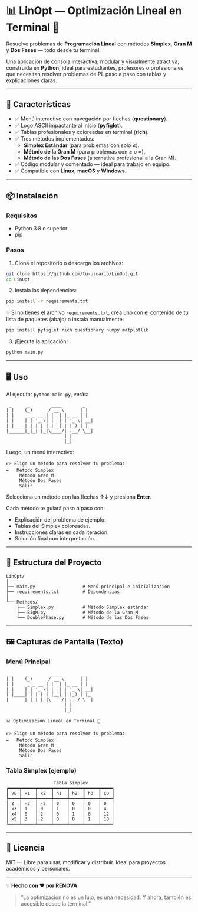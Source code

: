 # 📊 LinOpt — Optimización Lineal en Terminal 🧮

Resuelve problemas de **Programación Lineal** con métodos **Simplex**, **Gran M** y **Dos Fases** — todo desde tu terminal.  

Una aplicación de consola interactiva, modular y visualmente atractiva, construida en **Python**, ideal para estudiantes, profesores o profesionales que necesitan resolver problemas de PL paso a paso con tablas y explicaciones claras.

---

## 🚀 Características
- ✅ Menú interactivo con navegación por flechas (**questionary**).
- ✅ Logo ASCII impactante al inicio (**pyfiglet**).
- ✅ Tablas profesionales y coloreadas en terminal (**rich**).
- ✅ Tres métodos implementados:
  - **Simplex Estándar** (para problemas con solo ≤).
  - **Método de la Gran M** (para problemas con ≥ o =).
  - **Método de las Dos Fases** (alternativa profesional a la Gran M).
- ✅ Código modular y comentado — ideal para trabajo en equipo.
- ✅ Compatible con **Linux**, **macOS** y **Windows**.

---

## 📦 Instalación

### Requisitos
- Python 3.8 o superior  
- pip  

### Pasos
1. Clona el repositorio o descarga los archivos:

```bash
git clone https://github.com/tu-usuario/LinOpt.git
cd LinOpt
```

2. Instala las dependencias:

```bash
pip install -r requirements.txt
```

💡 Si no tienes el archivo `requirements.txt`, crea uno con el contenido de tu lista de paquetes (abajo) o instala manualmente:

```bash
pip install pyfiglet rich questionary numpy matplotlib
```

3. ¡Ejecuta la aplicación!

```bash
python main.py
```

---

## 🖥️ Uso

Al ejecutar `python main.py`, verás:

```
 _      _        ____        _  
| |    (_)      / __ \      | | 
| |     _ _ __ | |  | |_ __ | | 
| |    | | '_ \| |  | | '_ \| __| 
| |____| | | | | |__| | |_) | |_
|______|_|_| |_|\____/| .__/ \__|
                      | |
                      |_|
```

Luego, un menú interactivo:

```
👉 Elige un método para resolver tu problema:
➡️   Método Simplex
     Método Gran M
     Método Dos Fases
     Salir
```

Selecciona un método con las flechas ↑↓ y presiona **Enter**.

Cada método te guiará paso a paso con:
- Explicación del problema de ejemplo.
- Tablas del Simplex coloreadas.
- Instrucciones claras en cada iteración.
- Solución final con interpretación.

---

## 📁 Estructura del Proyecto

```
LinOpt/
│
├── main.py                  # Menú principal e inicialización
├── requirements.txt         # Dependencias
│
└── Methods/
    ├── Simplex.py           # Método Simplex estándar
    ├── BigM.py              # Método de la Gran M
    └── DoublePhase.py       # Método de las Dos Fases
```

---

## 🖼️ Capturas de Pantalla (Texto)

### Menú Principal
```
 _      _        ____        _  
| |    (_)      / __ \      | | 
| |     _ _ __ | |  | |_ __ | | 
| |    | | '_ \| |  | | '_ \| __| 
| |____| | | | | |__| | |_) | |_
|______|_|_| |_|\____/| .__/ \__|
                      | |
                      |_|

📊 Optimización Lineal en Terminal 🧮

👉 Elige un método para resolver tu problema:
➡️   Método Simplex
     Método Gran M
     Método Dos Fases
     Salir
```

### Tabla Simplex (ejemplo)
```
                  Tabla Simplex                  
┏━━━━┳━━━━━┳━━━━━┳━━━━━┳━━━━━┳━━━━━┳━━━━┓
┃ VB ┃ x1  ┃ x2  ┃ h1  ┃ h2  ┃ h3  ┃ LD ┃
┡━━━━╇━━━━━╇━━━━━╇━━━━━╇━━━━━╇━━━━━╇━━━━┩
│ Z  │ -3  │ -5  │ 0   │ 0   │ 0   │ 0  │
│ x3 │ 1   │ 0   │ 1   │ 0   │ 0   │ 4  │
│ x4 │ 0   │ 2   │ 0   │ 1   │ 0   │ 12 │
│ x5 │ 3   │ 2   │ 0   │ 0   │ 1   │ 18 │
└────┴─────┴─────┴─────┴─────┴─────┴────┘
```

---

## 📜 Licencia
MIT — Libre para usar, modificar y distribuir. Ideal para proyectos académicos y personales.

---

💡 **Hecho con ❤️ por RENOVA**  
> “La optimización no es un lujo, es una necesidad. Y ahora, también es accesible desde la terminal.”
